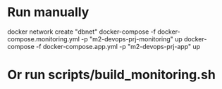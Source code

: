 # Run manually

docker network create "dbnet" 
docker-compose -f docker-compose.monitoring.yml -p "m2-devops-prj-monitoring" up 
docker-compose -f docker-compose.app.yml -p "m2-devops-prj-app" up 

# Or run scripts/build_monitoring.sh
